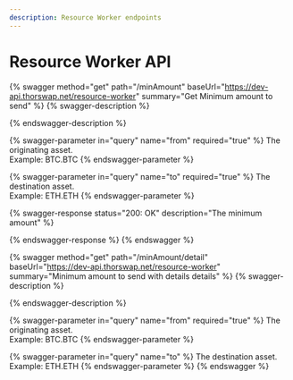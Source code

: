```yaml
---
description: Resource Worker endpoints
---
```


# Resource Worker API



{% swagger method="get" path="/minAmount" baseUrl="https://dev-api.thorswap.net/resource-worker" summary="Get Minimum amount to send" %}
{% swagger-description %}

{% endswagger-description %}

{% swagger-parameter in="query" name="from" required="true" %}
The originating asset.\
Example: BTC.BTC
{% endswagger-parameter %}

{% swagger-parameter in="query" name="to" required="true" %}
The destination asset.\
Example: ETH.ETH
{% endswagger-parameter %}

{% swagger-response status="200: OK" description="The minimum amount" %}

{% endswagger-response %}
{% endswagger %}

{% swagger method="get" path="/minAmount/detail" baseUrl="https://dev-api.thorswap.net/resource-worker" summary="Minimum amount to send with details details" %}
{% swagger-description %}

{% endswagger-description %}

{% swagger-parameter in="query" name="from" required="true" %}
The originating asset.\
Example: BTC.BTC
{% endswagger-parameter %}

{% swagger-parameter in="query" name="to" %}
The destination asset.\
Example: ETH.ETH
{% endswagger-parameter %}
{% endswagger %}
